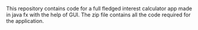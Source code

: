 This repository contains code for a full fledged interest calculator app made in java fx with the help of GUI. The zip file contains all the code required for the application.
